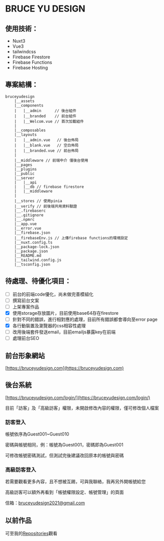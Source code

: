 # BRUCE YU DESIGN

## 使用技術：
- Nuxt3
- Vue3
- tailwindcss
- Firebase Firestore
- Firebase Functions
- Firebase Hosting

## 專案結構：
```
bruceyudesign
    |__assets
    |__components
    |   |__admin      // 後台組件
    |   |__branded    // 前台組件
    |   |__Welcom.vue // 首次加載組件
    |
    |__composables
    |__layouts
    |   |__admin.vue   // 後台佈局
    |   |__blank.vue   // 空白佈局
    |   |__branded.vue // 前台佈局
    |
    |__middleware // 前端中介 僅後台使用
    |__pages
    |__plugins
    |__public
    |__server
    |   |__api
    |   |__db // firebase firestore
    |   |__middleware
    |
    |__stores // 使用pinia
    |__verify // 前後端共用資料驗證
    |__.firebaserc
    |__.gitignore
    |__.npmrc
    |__app.vue
    |__error.vue
    |__firebase.json
    |__firebaseEnv.js // 上傳firebase functions的環境設定
    |__nuxt.config.ts
    |__package-lock.json
    |__package.json
    |__README.md
    |__tailwind.config.js
    |__tsconfig.json
```

## 待處理、待優化項目：
- [ ] 前台的前端code優化，尚未做完善模組化
- [ ] 撰寫前台文案
- [ ] 上架專案作品
- [x] 使用storage存放圖片，目前使用base64存在firestore
- [ ] 針對不同的錯誤，進行相對應的處理，目前所有錯誤都會導向至error page
- [x] 各行動裝置及瀏覽器的css相容性處理
- [ ] 改用後端套件發送email，目前emailjs暴露key在前端
- [ ] 處理前台SEO

## 前台形象網站
[https://bruceyudesign.com](https://bruceyudesign.com)


## 後台系統
[https://bruceyudesign.com/login/](https://bruceyudesign.com/login/)

目前「訪客」及「高級訪客」權限，未開啟修改內容的權限，僅可修改個人檔案

### 訪客登入
帳號依序為Guest001~Guest010

密碼與帳號相同，例：帳號為Guest001，密碼即為Guest001

可修改帳號密碼測試，但測試完後建議改回原本的帳號與密碼

### 高級訪客登入
若需要觀看更多內容，且不想被互踢，可與我聯絡，我再另外開帳號給您

高級訪客可以額外再看到「帳號權限設定、帳號管理」的頁面

信箱：bruceyudesign2021@gmail.com

## 以前作品
可至我的[Repositories](https://github.com/BruceYuDesign?tab=repositories)觀看